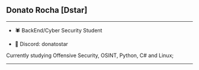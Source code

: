 ## Donato Rocha [Dstar]
-----
- 🕷 BackEnd/Cyber Security Student

- 🔱 Discord: donatostar

Currently studying Offensive Security, OSINT, Python, C# and Linux;

-----
##
